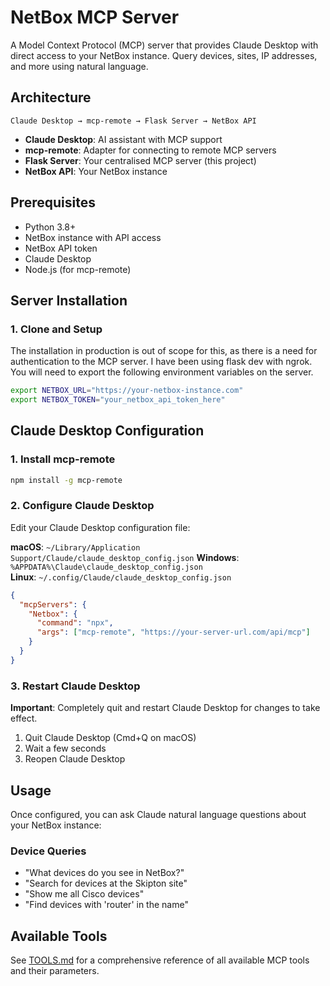 # NetBox MCP Server

A Model Context Protocol (MCP) server that provides Claude Desktop with direct access to your NetBox instance. Query devices, sites, IP addresses, and more using natural language.

## Architecture

```
Claude Desktop → mcp-remote → Flask Server → NetBox API
```

- **Claude Desktop**: AI assistant with MCP support
- **mcp-remote**: Adapter for connecting to remote MCP servers
- **Flask Server**: Your centralised MCP server (this project)
- **NetBox API**: Your NetBox instance

## Prerequisites

- Python 3.8+
- NetBox instance with API access
- NetBox API token
- Claude Desktop
- Node.js (for mcp-remote)

## Server Installation

### 1. Clone and Setup

The installation in production is out of scope for this, as there is a need for authentication to the MCP server. I have been using flask dev with ngrok. You will need to export the following environment variables on the server.

```bash
export NETBOX_URL="https://your-netbox-instance.com"
export NETBOX_TOKEN="your_netbox_api_token_here"
```

## Claude Desktop Configuration

### 1. Install mcp-remote

```bash
npm install -g mcp-remote
```

### 2. Configure Claude Desktop

Edit your Claude Desktop configuration file:

**macOS**: `~/Library/Application Support/Claude/claude_desktop_config.json`
**Windows**: `%APPDATA%\Claude\claude_desktop_config.json`  
**Linux**: `~/.config/Claude/claude_desktop_config.json`

```json
{
  "mcpServers": {
    "Netbox": {
      "command": "npx",
      "args": ["mcp-remote", "https://your-server-url.com/api/mcp"]
    }
  }
}
```

### 3. Restart Claude Desktop

**Important**: Completely quit and restart Claude Desktop for changes to take effect.

1. Quit Claude Desktop (Cmd+Q on macOS)
2. Wait a few seconds
3. Reopen Claude Desktop

## Usage

Once configured, you can ask Claude natural language questions about your NetBox instance:

### Device Queries

- "What devices do you see in NetBox?"
- "Search for devices at the Skipton site"
- "Show me all Cisco devices"
- "Find devices with 'router' in the name"

## Available Tools

See [TOOLS.md](TOOLS.md) for a comprehensive reference of all available MCP tools and their parameters.
